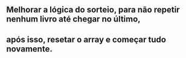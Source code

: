 ## Melhorar a lógica do sorteio, para não repetir nenhum livro até chegar no último,
## após isso, resetar o array e começar tudo novamente.